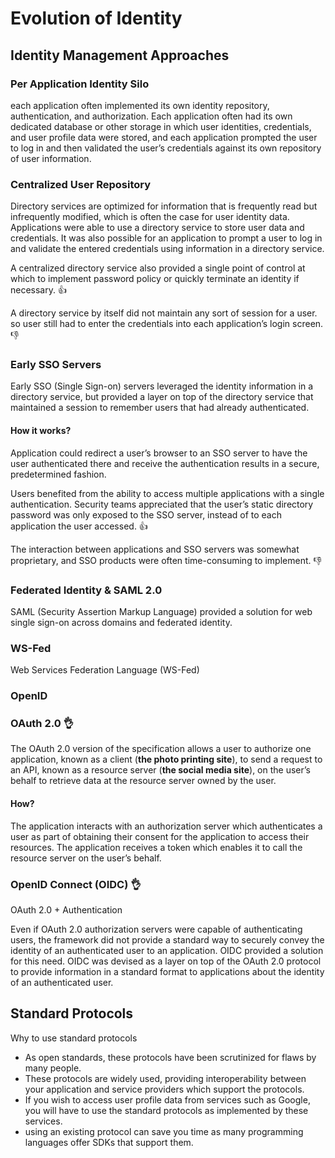 # Evolution of Identity

## Identity Management Approaches
### Per Application Identity Silo

each application often implemented its own identity repository, authentication, and authorization. Each application often had its own dedicated database or other storage in which user identities, credentials, and user profile data were stored, and each application prompted the user to log in and then validated the user’s credentials against its own repository of user information.

### Centralized User Repository

Directory services are optimized for information that is frequently read but infrequently modified, which is often the case for user identity data. Applications were able to use a directory service to store user data and credentials. It was also possible for an application to prompt a user to log in and validate the entered credentials using information in a directory service.

A centralized directory service also provided a single point of control at which to implement password policy or quickly terminate an identity if necessary. 👍

A directory service by itself did not maintain any sort of session for a user. so user still had to enter the credentials into each application’s login screen. 👎

### Early SSO Servers

Early SSO (Single Sign-on) servers leveraged the identity information in a directory service, but provided a layer on top of the directory service that maintained a session to remember users that had already authenticated.

#### How it works?

Application could redirect a user’s browser to an SSO server to have the user authenticated there and receive the authentication results in a secure, predetermined fashion. 

Users benefited from the ability to access multiple applications with a single authentication. Security teams appreciated that the user’s static directory password was only exposed to the SSO server, instead of to each application the user accessed. 👍

The interaction between applications and SSO servers was somewhat proprietary, and SSO products were often time-consuming to implement. 👎

### Federated Identity & SAML 2.0

SAML (Security Assertion Markup Language) provided a solution for web single sign-on across domains and federated identity. 

### WS-Fed

Web Services Federation Language (WS-Fed)

### OpenID

### OAuth 2.0 👌

The OAuth 2.0 version of the specification allows a user to authorize one application, known as a client (**the photo printing site**), to send a request to an API, known as a resource server (**the social media site**), on the user’s behalf to retrieve data at the resource server owned by the user.

#### How?

The application interacts with an authorization server which authenticates a user as part of obtaining their consent for the application to access their resources. The application receives a token which enables it to call the resource server on the user’s behalf. 

### OpenID Connect (OIDC) 👌

OAuth 2.0 + Authentication

Even if OAuth 2.0 authorization servers were capable of authenticating users, the framework did not provide a standard way to securely convey the identity of an authenticated user to an application. OIDC provided a solution for this need. OIDC was devised as a layer on top of the OAuth 2.0 protocol to provide information in a standard format to applications about the identity of an authenticated user.

## Standard Protocols

Why to use standard protocols

- As open standards, these protocols have been scrutinized for flaws by many people.
- These protocols are widely used, providing interoperability between your application and service providers which support the protocols.
- If you wish to access user profile data from services such as Google, you will have to use the standard protocols as implemented by these services. 
- using an existing protocol can save you time as many programming languages offer SDKs that support them. 